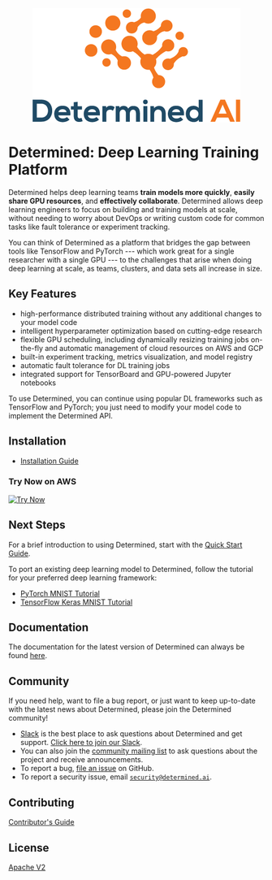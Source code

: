 <p align="center"><img src="determined-logo.png" alt="Determined AI Logo"></p>

# Determined: Deep Learning Training Platform

Determined helps deep learning teams **train models more quickly**, **easily
share GPU resources**, and **effectively collaborate**. Determined allows deep
learning engineers to focus on building and training models at scale, without
needing to worry about DevOps or writing custom code for common tasks like
fault tolerance or experiment tracking.

You can think of Determined as a platform that bridges the gap between tools
like TensorFlow and PyTorch --- which work great for a single researcher with a
single GPU --- to the challenges that arise when doing deep learning at scale,
as teams, clusters, and data sets all increase in size.

## Key Features

  - high-performance distributed training without any additional changes to
    your model code
  - intelligent hyperparameter optimization based on cutting-edge research
  - flexible GPU scheduling, including dynamically resizing training jobs
    on-the-fly and automatic management of cloud resources on AWS and GCP
  - built-in experiment tracking, metrics visualization, and model registry
  - automatic fault tolerance for DL training jobs
  - integrated support for TensorBoard and GPU-powered Jupyter notebooks

To use Determined, you can continue using popular DL frameworks such as
TensorFlow and PyTorch; you just need to modify your model code to implement
the Determined API.

## Installation

* [Installation Guide](https://docs.determined.ai/latest/how-to/install-main.html)

### Try Now on AWS

[![Try Now](https://s3.amazonaws.com/cloudformation-examples/cloudformation-launch-stack.png)](https://console.aws.amazon.com/cloudformation/home?region=us-west-2#/stacks/create/review?templateURL=https://determined-ai-public.s3-us-west-2.amazonaws.com/simple.yaml)

## Next Steps

For a brief introduction to using Determined, start with the
[Quick Start Guide](https://docs.determined.ai/latest/tutorials/quick-start.html).

To port an existing deep learning model to Determined, follow the
tutorial for your preferred deep learning framework:

* [PyTorch MNIST Tutorial](https://docs.determined.ai/latest/tutorials/pytorch-mnist-tutorial.html)
* [TensorFlow Keras MNIST Tutorial](https://docs.determined.ai/latest/tutorials/tf-mnist-tutorial.html)

## Documentation

The documentation for the latest version of Determined can always be found
[here](https://docs.determined.ai).

## Community

If you need help, want to file a bug report, or just want to keep up-to-date
with the latest news about Determined, please join the Determined community!

* [Slack](https://determined-community.slack.com) is the best place to
  ask questions about Determined and get support. [Click here to join our Slack](
  https://join.slack.com/t/determined-community/shared_invite/zt-cnj7802v-KcVbaUrIzQOwmkmY7gP0Ew).
* You can also join the [community mailing list](https://groups.google.com/a/determined.ai/forum/#!forum/community)
  to ask questions about the project and receive announcements.
* To report a bug, [file an issue](https://github.com/determined-ai/determined/issues) on GitHub.
* To report a security issue, email [`security@determined.ai`](mailto:security@determined.ai).

## Contributing

[Contributor's Guide](CONTRIBUTING.md)

## License

[Apache V2](LICENSE)
